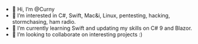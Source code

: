 - 👋 Hi, I’m @Curny
- 👀 I’m interested in C#, Swift, Mac&i, Linux, pentesting, hacking, stormchasing, ham radio.
- 🌱 I’m currently learning Swift and updating my skills on C# 9 and Blazor.
- 💞️ I’m looking to collaborate on interesting projects :)

<!---
Curny/Curny is a ✨ special ✨ repository because its `README.md` (this file) appears on your GitHub profile.
You can click the Preview link to take a look at your changes.
--->
